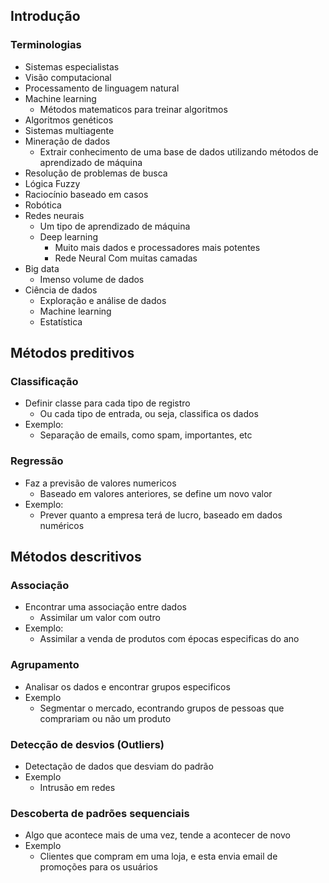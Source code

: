## Introdução
### Terminologias
- Sistemas especialistas
- Visão computacional
- Processamento de linguagem natural
- Machine learning
	- Métodos matematicos para treinar algoritmos
- Algoritmos genéticos
- Sistemas multiagente
- Mineração de dados
	- Extrair conhecimento de uma base de dados utilizando métodos de aprendizado de máquina
- Resolução de problemas de busca
- Lógica Fuzzy
- Raciocínio baseado em casos
- Robótica
- Redes neurais
	- Um tipo de aprendizado de máquina
	- Deep learning
		- Muito mais dados e processadores mais potentes
		- Rede Neural Com muitas camadas
- Big data
	- Imenso volume de dados
- Ciência de dados
	- Exploração e análise de dados
	- Machine learning
	- Estatística

## Métodos preditivos
### Classificação
- Definir classe para cada tipo de registro
	- Ou cada tipo de entrada, ou seja, classifica os dados
- Exemplo:
	- Separação de emails, como spam, importantes, etc
### Regressão
- Faz a previsão de valores numericos
	- Baseado em valores anteriores, se define um novo valor
- Exemplo:
	- Prever quanto a empresa terá de lucro, baseado em dados numéricos
## Métodos descritivos
### Associação
- Encontrar uma associação entre dados
	- Assimilar um valor com outro
- Exemplo:
	- Assimilar a venda de produtos com épocas especificas do ano
### Agrupamento
- Analisar os dados e encontrar grupos especificos
- Exemplo
	- Segmentar o mercado, econtrando grupos de pessoas que comprariam ou não um produto
### Detecção de desvios (Outliers)
- Detectação de dados que desviam do padrão
- Exemplo
	- Intrusão em redes
### Descoberta de padrões sequenciais
- Algo que acontece mais de uma vez, tende a acontecer de novo
- Exemplo
	- Clientes que compram em uma loja, e esta envia email de promoções para os usuários